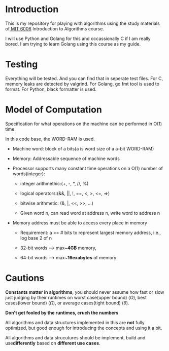 # Introduction
This is my repository for playing with algorithms using the study materials of[ MIT 6006](https://ocw.mit.edu/courses/6-006-introduction-to-algorithms-spring-2020) Introduction to Algorithms course.

I will use Python and Golang for this and occassionally C if I am really bored.
I am trying to learn Golang using this course as my guide.

# Testing
Everything will be tested. And you can find that in seperate test files.
For C, memory leaks are detected by valgrind. For Golang, go fmt tool is used to format.
For Python, black formatter is used.

# Model of Computation
Specification for what operations on the machine can be performed in O(1) time.

In this code base, the WORD-RAM is used.

- Machine word: block of a bits(a is word size of a a-bit WORD-RAM)

- Memory: Addressable sequence of machine words

- Processor supports many constant time operations on a O(1) number of words(integer):
    - integer arithmethic:(+, -, *, //, %)

    - logical operators:(&&, ||, !, ==, <, >, <=, =>)

    - bitwise arithmetic: (&, |, <<, >>, ...)

    - Given word n, can read word at address n, write word to address n

- Memory address must be able to access every place in memory

    - Requirement: a >= # bits to represent largest memory address, i.e., log base 2 of n
    
    - 32-bit words --> max\~**4GB** memory, 

    - 64-bit words --> max\~**16exabytes** of memory

# Cautions

**Constants matter in algorithms**, you should never assume how fast or slow just judging by their runtimes on worst case(upper bound) ($O$), best cases(lower bound) ($\Omega$), or average cases(tight bound) ($\theta$).

**Don't get fooled by the runtimes, cruch the numbers**

All algorithms and data structures implemented in this are **not** fully optimized, but good enough for introducing the concepts and using it a bit.

All algorithms and data strucutures should be implement, build and use**differently** based on **different use cases**.
